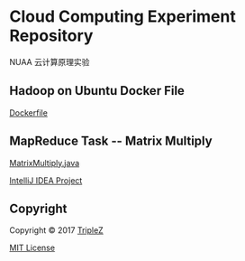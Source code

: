 # Cloud Computing Experiment Repository

NUAA 云计算原理实验

## Hadoop on Ubuntu Docker File

[Dockerfile](https://github.com/Triple-Z/CCExperiment_Repo/blob/master/Hadoop_Ubuntu/Dockerfile)

## MapReduce Task -- Matrix Multiply

[MatrixMultiply.java](https://github.com/Triple-Z/CCExperiment_Repo/blob/master/matrixmulti/src/main/java/MatrixMultiply.java)

[IntelliJ IDEA Project](https://github.com/Triple-Z/CCExperiment_Repo/tree/master/matrixmulti)

## Copyright

Copyright &copy; 2017 [TripleZ](https://github.com/Triple-Z)

[MIT License](https://github.com/Triple-Z/CCExperiment_Repo/blob/master/LICENSE.md)
